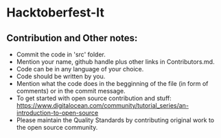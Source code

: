 # Hacktoberfest-It
## Contribution and Other notes:
- Commit the code in 'src' folder.
- Mention your name, github handle plus other links in Contributors.md.
- Code can be in any language of your choice.
- Code should be written by you.
- Mention what the code does in the begginning of the file (in form of comments) or in the commit message.
- To get started with open source contribution and stuff: https://www.digitalocean.com/community/tutorial_series/an-introduction-to-open-source
- Please maintain the Quality Standards by contributing original work to the open source community.
